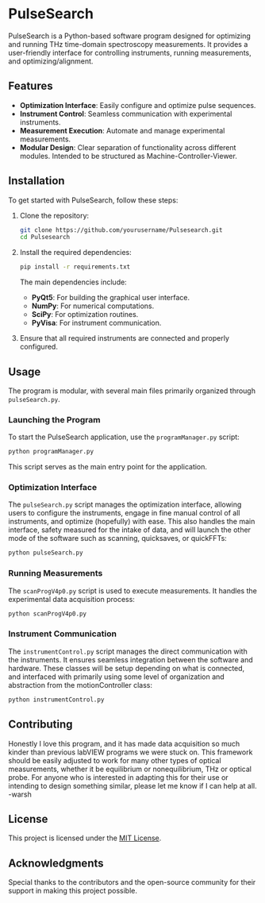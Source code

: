 # PulseSearch

PulseSearch is a Python-based software program designed for optimizing and running THz time-domain spectroscopy measurements. It provides a user-friendly interface for controlling instruments, running measurements, and optimizing/alignment.

## Features
- **Optimization Interface**: Easily configure and optimize pulse sequences.
- **Instrument Control**: Seamless communication with experimental instruments.
- **Measurement Execution**: Automate and manage experimental measurements.
- **Modular Design**: Clear separation of functionality across different modules. Intended to be structured as Machine-Controller-Viewer.

## Installation

To get started with PulseSearch, follow these steps:

1. Clone the repository:
    ```bash
    git clone https://github.com/yourusername/Pulsesearch.git
    cd Pulsesearch
    ```

2. Install the required dependencies:
    ```bash
    pip install -r requirements.txt
    ```

    The main dependencies include:
    - **PyQt5**: For building the graphical user interface.
    - **NumPy**: For numerical computations.
    - **SciPy**: For optimization routines.
    - **PyVisa**: For instrument communication.

3. Ensure that all required instruments are connected and properly configured.

## Usage

The program is modular, with several main files primarily organized through `pulseSearch.py`.

### Launching the Program
To start the PulseSearch application, use the `programManager.py` script:
```bash
python programManager.py
```

This script serves as the main entry point for the application.

### Optimization Interface
The `pulseSearch.py` script manages the optimization interface, allowing users to configure the instruments, engage in fine manual control of all instruments, and optimize (hopefully) with ease. This also handles the main interface, safety measured for the intake of data, and will launch the other mode of the software such as scanning, quicksaves, or quickFFTs:
```bash
python pulseSearch.py
```

### Running Measurements
The `scanProgV4p0.py` script is used to execute measurements. It handles the experimental data acquisition process:
```bash
python scanProgV4p0.py
```

### Instrument Communication
The `instrumentControl.py` script manages the direct communication with the instruments. It ensures seamless integration between the software and hardware. These classes will be setup depending on what is connected, and interfaced with primarily using some level of organization and abstraction from the motionController class:
```bash
python instrumentControl.py
```

## Contributing

Honestly I love this program, and it has made data acquisition so much kinder than previous labVIEW programs we were stuck on. This framework should be easily adjusted to work for many other types of optical measurements, whether it be equilibrium or nonequilibrium, THz or optical probe. For anyone who is interested in adapting this for their use or intending to design something similar, please let me know if I can help at all. -warsh

## License

This project is licensed under the [MIT License](LICENSE).

## Acknowledgments

Special thanks to the contributors and the open-source community for their support in making this project possible.
